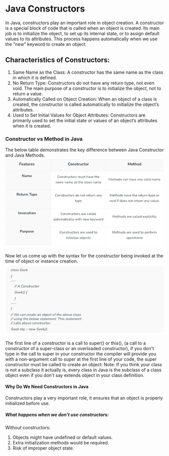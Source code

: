 # Java Constructors
In Java, constructors play an important role in object creation. 
A constructor is a special block of code that is called when an object is created. 
Its main job is to initialize the object, to set up its internal state, or to assign default values to its attributes.
This process happens automatically when we use the "new" keyword to create an object.
## Characteristics of Constructors:
1. Same Name as the Class: A constructor has the same name as the class in which it is defined.
2. No Return Type: Constructors do not have any return type, not even void. The main purpose of a constructor is to initialize the object, not to return a value.
3. Automatically Called on Object Creation: When an object of a class is created, the constructor is called automatically to initialize the object’s attributes.
4. Used to Set Initial Values for Object Attributes: Constructors are primarily used to set the initial state or values of an object’s attributes when it is created.
### Constructor vs Method in Java
The below table demonstrates the key difference between Java Constructor and Java Methods.
![image alt](https://github.com/harshadev-7/constructor-java/blob/05c262cfa5084b5d33e50e78ce5996072764d528/Screenshot_20251012_120129_Brave.jpg)

Now let us come up with the syntax for the constructor being invoked at the time of object or instance creation.
![image alt](https://github.com/harshadev-7/constructor-java/blob/16e33fc2173427f897eb520903d8ac5920d11c38/Screenshot_20251012_120936_Brave.jpg)

The first line of a constructor is a call to super() or this(), (a call to a constructor of a super-class or an overloaded constructor), if you don't type in the call to super in your constructor the compiler will provide you with a non-argument call to super at the first line of your code, the super constructor must be called to create an object:
Note:
If you think your class is not a subclass it actually is, every class in Java is the subclass of a class object even if you don't say extends object in your class definition.
#### Why Do We Need Constructors in Java
Constructors play a very important role, it ensures that an object is properly initialized before use.
##### What happens when we don't use constructors:
Without constructors:

1. Objects might have undefined or default values.
2. Extra initialization methods would be required.
3. Risk of improper object state.
